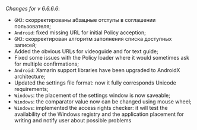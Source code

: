 _Changes for v 6.6.6.6_:
- `GMJ`: скорректированы абзацные отступы в соглашении пользователя;
- `Android`: fixed missing URL for initial Policy acception;
- `GMJ`: скорректирован алгоритм заполнения списка доступных записей;
- Added the obvious URLs for videoguide and for text guide;
- Fixed some issues with the Policy loader where it would sometimes ask for multiple confirmations;
- `Android`: Xamarin support libraries have been upgraded to AndroidX architecture;
- Updated the settings file format: now it fully corresponds Unicode requirements;
- `Windows`: the placement of the settings window is now saveable;
- `Windows`: the comparator value now can be changed using mouse wheel;
- `Windows`: implemented the access rights checker: it will test the availability of the Windows registry and the application placement for writing and notify user about possible problems
